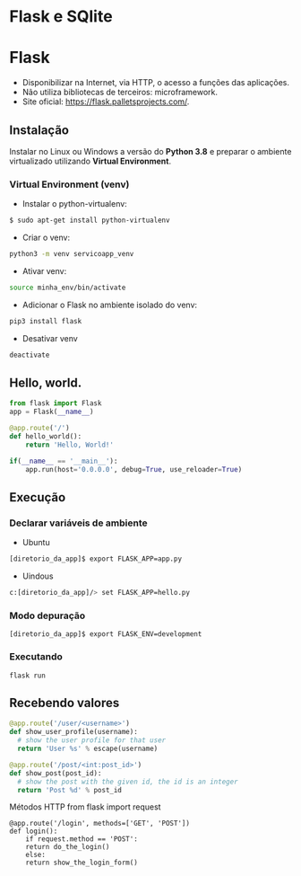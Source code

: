 
# Flask e SQlite
# Flask
- Disponibilizar na Internet, via HTTP, o acesso a funções das aplicações.
- Não utiliza bibliotecas de terceiros: microframework.
- Site oficial: https://flask.palletsprojects.com/.
	
## Instalação
Instalar no Linux ou Windows a versão do **Python 3.8** e preparar o ambiente virtualizado utilizando **Virtual Environment**.

### Virtual Environment (venv)
- Instalar o python-virtualenv:
```sh
$ sudo apt-get install python-virtualenv
```
- Criar o venv:
```sh
python3 -m venv servicoapp_venv
```
- Ativar venv:
```sh
source minha_env/bin/activate
```
- Adicionar o Flask no ambiente isolado do venv:
```sh
pip3 install flask
```
- Desativar venv
```sh
deactivate
```
## Hello, world.
```py
from flask import Flask
app = Flask(__name__)

@app.route('/')
def hello_world():
	return 'Hello, World!'

if(__name__ == '__main__'):
	app.run(host='0.0.0.0', debug=True, use_reloader=True)
```

## Execução
### Declarar variáveis de ambiente
- Ubuntu
```sh
[diretorio_da_app]$ export FLASK_APP=app.py
```
- Uindous
```sh
c:[diretorio_da_app]/> set FLASK_APP=hello.py
```
### Modo depuração
	[diretorio_da_app]$ export FLASK_ENV=development
	
### Executando
	flask run

## Recebendo valores
```py
@app.route('/user/<username>')
def show_user_profile(username):
  # show the user profile for that user
  return 'User %s' % escape(username)

@app.route('/post/<int:post_id>')
def show_post(post_id):
  # show the post with the given id, the id is an integer
  return 'Post %d' % post_id
```
Métodos HTTP
	from flask import request

	@app.route('/login', methods=['GET', 'POST'])
	def login():
	    if request.method == 'POST':
		return do_the_login()
	    else:
		return show_the_login_form()

